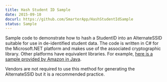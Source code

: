```yaml
---
title: Hash Student ID Sample
date: 2015-09-10
docurl: https://github.com/SmarterApp/HashStudentIdSample
status: Sample
---
```

Sample code to demonstrate how to hash a StudentID into an AlternateSSID suitable for use in de-identified student data. The code is written in C# for the Microsoft.NET platform and makes use of the associated cryptographic library. Other platforms have equivalent libraries. For example, [here is a sample provided by Amazon in Java](http://docs.aws.amazon.com/AWSSimpleQueueService/latest/SQSDeveloperGuide/AuthJavaSampleHMACSignature.html).

Vendors are not required to use this method for generating the AlternateSSID but it is a recommended practice.